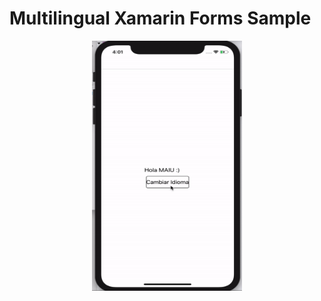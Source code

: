 # Multilingual Xamarin Forms Sample

<p align="center">
<img src="sample.gif" height="400" width="240"/>
</p>